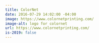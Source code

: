 ```yaml
---
title: ColorNet
date: 2016-07-29 14:02:00 -04:00
image: https://www.colornetprinting.com/
image-alt: logo for colornet
url: https://www.colornetprinting.com/
is-2019: false
---
```


